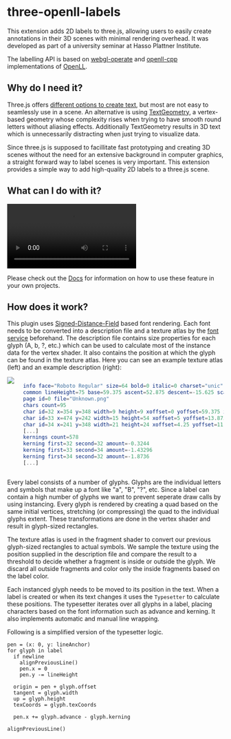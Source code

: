 # three-openll-labels

This extension adds 2D labels to three.js, allowing users to easily create annotations in their 3D scenes with minimal rendering overhead. It was developed as part of a university seminar at Hasso Plattner Institute.

The labelling API is based on [webgl-operate](https://github.com/cginternals/webgl-operate/tree/master/source/text) and [openll-cpp](https://github.com/cginternals/openll-cpp/tree/master) implementations of [OpenLL](https://openll.org/).

## Why do I need it?

Three.js offers [different options to create text](https://threejs.org/docs/#manual/en/introduction/Creating-text), but most are not easy to seamlessly use in a scene. An alternative is using [TextGeometry](https://threejs.org/docs/#examples/en/geometries/TextGeometry), a vertex-based geometry whose complexity rises when trying to have smooth round letters without aliasing effects. Additionally TextGeometry results in 3D text which is unnecessarily distracting when just trying to visualize data.

Since three.js is supposed to facillitate fast prototyping and creating 3D scenes without the need for an extensive background in computer graphics, a straight forward way to label scenes is very important. This extension provides a simple way to add high-quality 2D labels to a three.js scene.

## What can I do with it?

<video src="../media/demo.webm" controls></video>

Please check out the <a href="./documentation.html" target="_self">Docs</a> for information on how to use these feature in your own projects.

## How does it work?

This plugin uses [Signed-Distance-Field](https://en.wikipedia.org/wiki/Signed_distance_function#Applications) based font rendering. Each font needs to be converted into a description file and a texture atlas by the [font service](https://fonts.varg.dev/) beforehand. The description file contains size properties for each glyph (A, b, ?, etc.) which can be used to calculate most of the instance data for the vertex shader. It also contains the position at which the glyph can be found in the texture atlas.
Here you can see an example texture atlas (left) and an example description (right):

<div class="columns">
<img src="../media/roboto-regular-atlas.png">

```elm
info face="Roboto Regular" size=64 bold=0 italic=0 charset="unic" unicode=1 padding=4,4,4,4 spacing=0,0 
common lineHeight=75 base=59.375 ascent=52.875 descent=-15.625 scaleW=512 scaleH=512 pages=1 packed=0
page id=0 file="Unknown.png"
chars count=95
char id=32 x=354 y=348 width=9 height=9 xoffset=0 yoffset=59.375 xadvance=15.8438 page=1 chnl=15
char id=33 x=474 y=242 width=15 height=54 xoffset=5 yoffset=13.875 xadvance=16.4688 page=1 chnl=15
char id=34 x=241 y=348 width=21 height=24 xoffset=4.25 yoffset=11.375 xadvance=20.4688 page=1 chnl=15
[...]
kernings count=578
kerning first=32 second=32 amount=-0.3244
kerning first=33 second=34 amount=-1.43296
kerning first=34 second=32 amount=-1.8736
[...]
```
</div>

Every label consists of a number of glyphs. Glyphs are the individual letters and symbols that make up a font like "a", "B", "?", etc. Since a label can contain a high number of glyphs we want to prevent seperate draw calls by using instancing. Every glyph is rendered by creating a quad based on the same initial vertices, stretching (or compressing) the quad to the individual glyphs extent. These transformations are done in the vertex shader and result in glyph-sized rectangles.

The texture atlas is used in the fragment shader to convert our previous glyph-sized rectangles to actual symbols. We sample the texture using the position supplied in the description file and compare the result to a threshold to decide whether a fragment is inside or outside the glyph. We discard all outside fragments and color only the inside fragments based on the label color.

Each instanced glyph needs to be moved to its position in the text. When a label is created or when its text changes it uses the ```Typesetter``` to calculate these positions. The typesetter iterates over all glyphs in a label, placing characters based on the font information such as advance and kerning. It also implements automatic and manual line wrapping.

Following is a simplified version of the typesetter logic. 
```wren
pen = (x: 0, y: lineAnchor)
for glyph in label
  if newline
    alignPreviousLine()
    pen.x = 0
    pen.y -= lineHeight
  
  origin = pen + glyph.offset
  tangent = glyph.width
  up = glyph.height
  texCoords = glyph.texCoords

  pen.x += glyph.advance - glyph.kerning

alignPreviousLine()
```